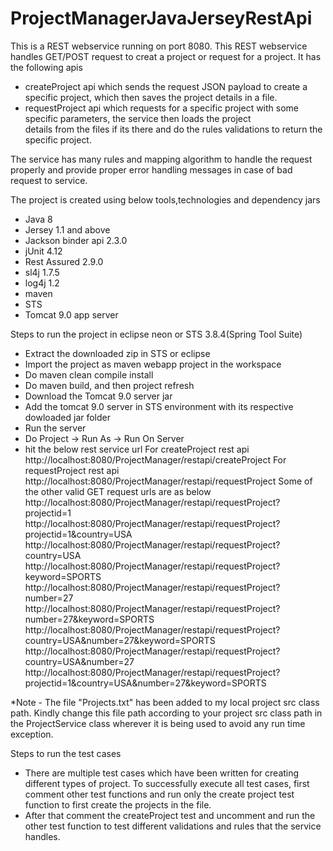# ProjectManagerJavaJerseyRestApi

This is a REST webservice running on port 8080.
This REST webservice handles GET/POST request to creat a project or request for a project.
It has the following apis 
  - createProject api which sends the request JSON payload to create a specific project, which then saves the project details
    in a file.
  - requestProject api which requests for a specific project with some specific parameters, the service then loads the project           
    details from the files if its there and do the rules validations to return the specific project.
    
The service has many rules and mapping algorithm to handle the request properly and provide proper error handling
messages in case of bad request to service.

The project is created using below tools,technologies and dependency jars 
  - Java 8
  - Jersey 1.1 and above
  - Jackson binder api 2.3.0
  - jUnit 4.12
  - Rest Assured 2.9.0
  - sl4j 1.7.5
  - log4j 1.2
  - maven 
  - STS
  - Tomcat 9.0 app server
  
 Steps to run the project in eclipse neon or STS 3.8.4(Spring Tool Suite)
  - Extract the downloaded zip in STS or eclipse
  - Import the project as maven webapp project in the workspace
  - Do maven clean compile install
  - Do maven build, and then project refresh
  - Download the Tomcat 9.0 server jar
  - Add the tomcat 9.0 server in STS environment with its respective dowloaded jar folder
  - Run the server
  - Do Project -> Run As -> Run On Server
  - hit the below rest service url 
    For createProject rest api
    http://localhost:8080/ProjectManager/restapi/createProject
    For requestProject rest api
    http://localhost:8080/ProjectManager/restapi/requestProject
    Some of the other valid GET request urls are as below
    http://localhost:8080/ProjectManager/restapi/requestProject?projectid=1
    http://localhost:8080/ProjectManager/restapi/requestProject?projectid=1&country=USA
    http://localhost:8080/ProjectManager/restapi/requestProject?country=USA
    http://localhost:8080/ProjectManager/restapi/requestProject?keyword=SPORTS
    http://localhost:8080/ProjectManager/restapi/requestProject?number=27
    http://localhost:8080/ProjectManager/restapi/requestProject?number=27&keyword=SPORTS
    http://localhost:8080/ProjectManager/restapi/requestProject?country=USA&number=27&keyword=SPORTS
    http://localhost:8080/ProjectManager/restapi/requestProject?country=USA&number=27
    http://localhost:8080/ProjectManager/restapi/requestProject?projectid=1&country=USA&number=27&keyword=SPORTS
    
 *Note - The file "Projects.txt" has been added to my local project src class path. Kindly change this file path according to your project src class path in the ProjectService class wherever it is being used to avoid any run time exception.
 
 
 Steps to run the test cases
  - There are multiple test cases which have been written for creating different types of project. To successfully execute
    all test cases, first comment other test functions and run only the create project test function to first create the
    projects in the file.
  - After that comment the createProject test and uncomment and run the other test function to test different validations and
    rules that the service handles.
 
 
 
 
 
 
 
 
 
